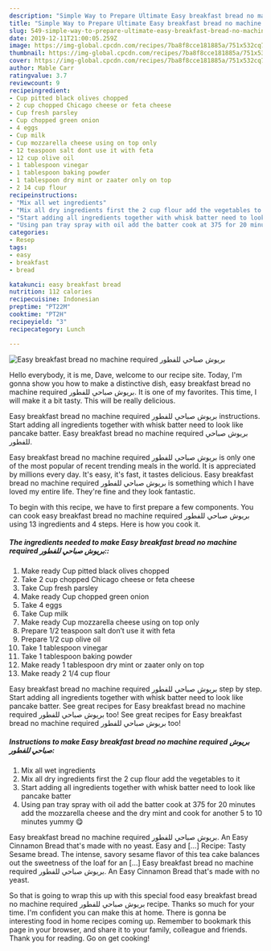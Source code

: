 ```yaml
---
description: "Simple Way to Prepare Ultimate Easy breakfast bread no machine required بريوش صباحي للفطور"
title: "Simple Way to Prepare Ultimate Easy breakfast bread no machine required بريوش صباحي للفطور"
slug: 549-simple-way-to-prepare-ultimate-easy-breakfast-bread-no-machine-required
date: 2019-12-11T21:00:05.259Z
image: https://img-global.cpcdn.com/recipes/7ba8f8cce181885a/751x532cq70/easy-breakfast-bread-no-machine-required-بريوش-صباحي-للفطور-recipe-main-photo.jpg
thumbnail: https://img-global.cpcdn.com/recipes/7ba8f8cce181885a/751x532cq70/easy-breakfast-bread-no-machine-required-بريوش-صباحي-للفطور-recipe-main-photo.jpg
cover: https://img-global.cpcdn.com/recipes/7ba8f8cce181885a/751x532cq70/easy-breakfast-bread-no-machine-required-بريوش-صباحي-للفطور-recipe-main-photo.jpg
author: Mable Carr
ratingvalue: 3.7
reviewcount: 9
recipeingredient:
- Cup pitted black olives chopped
- 2 cup chopped Chicago cheese or feta cheese
- Cup fresh parsley
- Cup chopped green onion
- 4 eggs
- Cup milk
- Cup mozzarella cheese using on top only
- 12 teaspoon salt dont use it with feta
- 12 cup olive oil
- 1 tablespoon vinegar
- 1 tablespoon baking powder
- 1 tablespoon dry mint or zaater only on top
- 2 14 cup flour
recipeinstructions:
- "Mix all wet ingredients"
- "Mix all dry ingredients first the 2 cup flour add the vegetables to it"
- "Start adding all ingredients together with whisk batter need to look like pancake batter"
- "Using pan tray spray with oil add the batter cook at 375 for 20 minutes add the mozzarella cheese and the dry mint and cook for another 5 to 10 minutes yummy 😋"
categories:
- Resep
tags:
- easy
- breakfast
- bread

katakunci: easy breakfast bread
nutrition: 112 calories
recipecuisine: Indonesian
preptime: "PT22M"
cooktime: "PT2H"
recipeyield: "3"
recipecategory: Lunch

---
```



![Easy breakfast bread no machine required بريوش صباحي للفطور](https://img-global.cpcdn.com/recipes/7ba8f8cce181885a/751x532cq70/easy-breakfast-bread-no-machine-required-بريوش-صباحي-للفطور-recipe-main-photo.jpg)

Hello everybody, it is me, Dave, welcome to our recipe site. Today, I'm gonna show you how to make a distinctive dish, easy breakfast bread no machine required بريوش صباحي للفطور. It is one of my favorites. This time, I will make it a bit tasty. This will be really delicious.

Easy breakfast bread no machine required بريوش صباحي للفطور instructions. Start adding all ingredients together with whisk batter need to look like pancake batter. Easy breakfast bread no machine required بريوش صباحي للفطور.

Easy breakfast bread no machine required بريوش صباحي للفطور is only one of the most popular of recent trending meals in the world. It is appreciated by millions every day. It's easy, it's fast, it tastes delicious. Easy breakfast bread no machine required بريوش صباحي للفطور is something which I have loved my entire life. They're fine and they look fantastic.


To begin with this recipe, we have to first prepare a few components. You can cook easy breakfast bread no machine required بريوش صباحي للفطور using 13 ingredients and 4 steps. Here is how you cook it.

##### The ingredients needed to make Easy breakfast bread no machine required بريوش صباحي للفطور::

1. Make ready Cup pitted black olives chopped
1. Take 2 cup chopped Chicago cheese or feta cheese
1. Take Cup fresh parsley
1. Make ready Cup chopped green onion
1. Take 4 eggs
1. Take Cup milk
1. Make ready Cup mozzarella cheese using on top only
1. Prepare 1/2 teaspoon salt don’t use it with feta
1. Prepare 1/2 cup olive oil
1. Take 1 tablespoon vinegar
1. Take 1 tablespoon baking powder
1. Make ready 1 tablespoon dry mint or zaater only on top
1. Make ready 2 1/4 cup flour


Easy breakfast bread no machine required بريوش صباحي للفطور step by step. Start adding all ingredients together with whisk batter need to look like pancake batter. See great recipes for Easy breakfast bread no machine required بريوش صباحي للفطور too! See great recipes for Easy breakfast bread no machine required بريوش صباحي للفطور too! 

##### Instructions to make Easy breakfast bread no machine required بريوش صباحي للفطور:

1. Mix all wet ingredients
1. Mix all dry ingredients first the 2 cup flour add the vegetables to it
1. Start adding all ingredients together with whisk batter need to look like pancake batter
1. Using pan tray spray with oil add the batter cook at 375 for 20 minutes add the mozzarella cheese and the dry mint and cook for another 5 to 10 minutes yummy 😋


Easy breakfast bread no machine required بريوش صباحي للفطور. An Easy Cinnamon Bread that&#39;s made with no yeast. Easy and […] Recipe: Tasty Sesame bread. The intense, savory sesame flavor of this tea cake balances out the sweetness of the loaf for an […] Easy breakfast bread no machine required بريوش صباحي للفطور. An Easy Cinnamon Bread that&#39;s made with no yeast. 

So that is going to wrap this up with this special food easy breakfast bread no machine required بريوش صباحي للفطور recipe. Thanks so much for your time. I'm confident you can make this at home. There is gonna be interesting food in home recipes coming up. Remember to bookmark this page in your browser, and share it to your family, colleague and friends. Thank you for reading. Go on get cooking!
